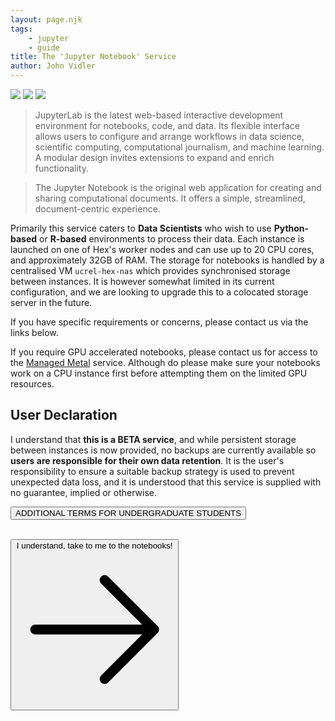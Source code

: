 ```yaml
---
layout: page.njk
tags:
    - jupyter
    - guide
title: The 'Jupyter Notebook' Service
author: John Vidler
---
```


<div class="badge-row">
    <img loading="lazy" class="h-fit inline" src="https://status.ucrel-hex.scc.lancs.ac.uk/api/v1/endpoints/hex-core-services_jupyter-notebooks/uptimes/24h/badge.svg" />
    <img loading="lazy" class="h-fit inline" src="https://status.ucrel-hex.scc.lancs.ac.uk/api/v1/endpoints/hex-core-services_jupyter-notebooks/response-times/24h/badge.svg" />
    <img loading="lazy" class="h-fit inline" src="https://status.ucrel-hex.scc.lancs.ac.uk/api/v1/endpoints/hex-core-services_jupyter-notebooks/health/badge.svg" />
</div>

> JupyterLab is the latest web-based interactive development environment for notebooks, code, and data. Its flexible interface allows users to configure and arrange workflows in data science, scientific computing, computational journalism, and machine learning. A modular design invites extensions to expand and enrich functionality.

> The Jupyter Notebook is the original web application for creating and sharing computational documents. It offers a simple, streamlined, document-centric experience.

Primarily this service caters to **Data Scientists** who wish to use **Python-based** or **R-based** environments to process their data.
Each instance is launched on one of Hex's worker nodes and can use up to 20 CPU cores, and approximately 32GB of RAM. The storage for notebooks is handled by a centralised VM `ucrel-hex-nas` which provides synchronised storage between instances. It is however somewhat limited in its current configuration, and we are looking to upgrade this to a colocated storage server in the future.

If you have specific requirements or concerns, please contact us via the links below.

If you require GPU accelerated notebooks, please contact us for access to the [Managed Metal](/pages/managed-metal) service. Although do please make sure your notebooks work on a CPU instance first before attempting them on the limited GPU resources.

## User Declaration

I understand that **this is a BETA service**, and while persistent storage between instances is now provided, no backups are currently available so **users are responsible for their own data retention**.
It is the user's responsibility to ensure a suitable backup strategy is used to prevent unexpected data loss, and it is understood that this service is supplied with no guarantee, implied or otherwise.

<form action="/pages/undergraduate-terms-of-use" method="get" class="w-full place-content-center grid">
    <button class="btn btn-outline border-red-600 border-2">ADDITIONAL TERMS FOR UNDERGRADUATE STUDENTS</button>
</form>

<br />

<form action="https://hub.ucrel-hex.scc.lancs.ac.uk/" method="get" class="w-full place-content-center grid">
    <button class="btn btn-neutral">
        I understand, take to me to the notebooks!
        <svg xmlns="http://www.w3.org/2000/svg" fill="none" viewBox="0 0 24 24" stroke-width="1.5" stroke="currentColor" class="w-6 h-6"><path stroke-linecap="round" stroke-linejoin="round" d="M13.5 4.5 21 12m0 0-7.5 7.5M21 12H3" /></svg>
    </button>
</form>